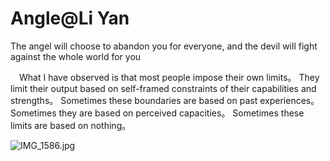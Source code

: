 # Angle@Li Yan

The angel will choose to abandon you for everyone, and the devil will fight against the whole world for you

　What I have observed is that most people impose their own limits。 They limit their output based on self-framed constraints of their capabilities and strengths。 Sometimes these boundaries are based on past experiences。 Sometimes they are based on perceived capacities。 Sometimes these limits are based on nothing。

![IMG_1586.jpg](https://upload-images.jianshu.io/upload_images/21988850-585ba61affa6208d.jpg?imageMogr2/auto-orient/strip%7CimageView2/2/w/1240)
